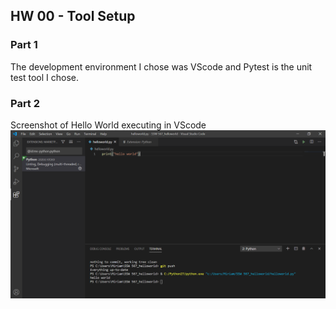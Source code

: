 ## HW 00 - Tool Setup

### Part 1 
The development environment I chose was VScode and Pytest is the unit test tool I chose. 

### Part 2
Screenshot of Hello World executing in VScode
![](https://github.com/podkolzinmir/SSW-567_helloworld/blob/master/helloworld.png)
